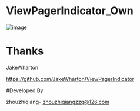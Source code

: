 # ViewPagerIndicator_Own











![image](https://github.com/zhouzhiqiangzzq/ViewPagerIndicator_Own/blob/master/ViewPagerIndicator_Own/src.gif ) 

















# Thanks

JakeWharton

https://github.com/JakeWharton/ViewPagerIndicator

#Developed By

zhouzhiqiang- zhouzhiqiangzzq@126.com
